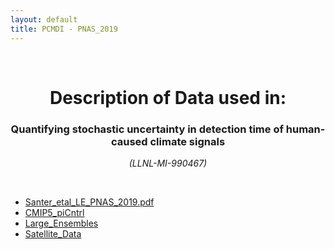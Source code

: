 ```yaml
---
layout: default
title: PCMDI - PNAS_2019
---
```


<br>
<center>
    <p>
        <h1>Description of Data used in:</h1>
        <h3>Quantifying stochastic uncertainty in detection time of human-caused climate signals</h3>
    </p>
    <p><em>(LLNL-MI-990467)</em></p>
</center>
<br>

* [Santer_etal_LE_PNAS_2019.pdf](Santer_etal_LE_PNAS_2019.pdf)
* [CMIP5_piCntrl](CMIP5_piCntrl/index.html)
* [Large_Ensembles](Large_Ensembles/index.html)
* [Satellite_Data](Satellite_Data/index.html)